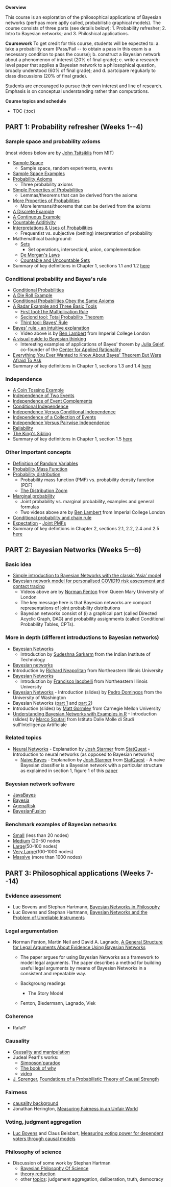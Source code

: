 
**Overview**

This course is an exploration of the philosophical applications of Bayesian networks (perhpas more aptly called, probabilistic graphical models). The course consists of three parts (see details below): 1. Probability refresher; 2. Intro to Bayesian networks; and 3. Philoshical applications. 

**Coursework** 
To get credit for this course, students will be expected to: 
a. take a probability exam (Pass/Fail -- to obtain a pass in this exam is a necessary condition to pass the course); 
b. construct a Bayesian network about a phenomenon of interest (20% of final grade); 
c. write a research-level paper that applies a Bayesian network to a philosophical question, broadly understood (60% of final grade); and
d. partcipare regukarly to class discussions (20% of final grade).

Students are encouraged to pursue their own interest and line of research. Emphasis is on conceptual understanding rather than computations. 

**Course topics and schedule** 
* TOC
{:toc}

## PART 1: Probability refresher (Weeks 1--4)
    
### Sample space and probability axioms 
(most videos below are by [John Tsitsiklis](https://scholar.google.com/citations?user=bWTPrLEAAAAJ&hl=en) from MIT)
   * [Sample Space](https://www.youtube.com/watch?v=iQ2edOqEQAs&list=PLUl4u3cNGP60hI9ATjSFgLZpbNJ7myAg6&index=2)
       * Sample space, random experiments, events
   * [Sample Space Examples](https://www.youtube.com/watch?v=__T3eJtjoic&list=PLUl4u3cNGP60hI9ATjSFgLZpbNJ7myAg6&index=3)
   * [Probability Axioms](https://www.youtube.com/watch?v=pA83XtLeVig&list=PLUl4u3cNGP60hI9ATjSFgLZpbNJ7myAg6&index=4)
       * Three probability axioms
   * [Simple Properties of Probabilities](https://www.youtube.com/watch?v=WTyLg_I1oFY&list=PLUl4u3cNGP60hI9ATjSFgLZpbNJ7myAg6&index=5)
       * Lemmas/theorems that can be derived from the axioms
   * [More Properties of Probabilities](https://www.youtube.com/watch?v=N3I2ZLbh6zQ&list=PLUl4u3cNGP60hI9ATjSFgLZpbNJ7myAg6&index=6)
       * More lemmans/theorems that can be derived from the axioms
   * [A Discrete Example](https://www.youtube.com/watch?v=AsSQdpZdP8U&list=PLUl4u3cNGP60hI9ATjSFgLZpbNJ7myAg6&index=7)
   * [A Continuous Example](https://www.youtube.com/watch?v=NbYB0fiHoCs&list=PLUl4u3cNGP60hI9ATjSFgLZpbNJ7myAg6&index=8)
   * [Countable Additivity](https://www.youtube.com/watch?v=mUxg3j_h5GM&list=PLUl4u3cNGP60hI9ATjSFgLZpbNJ7myAg6&index=9)
   * [Interpretations & Uses of Probabilities](https://www.youtube.com/watch?v=uGGTX2ypzKI&list=PLUl4u3cNGP60hI9ATjSFgLZpbNJ7myAg6&index=10)
       * Frequentist vs. subjective (betting) interpretation of probability
   * Mathemathical background:
       * [Sets](https://www.youtube.com/watch?v=47W1ApSRUqs&list=PLUl4u3cNGP60hI9ATjSFgLZpbNJ7myAg6&index=12)
            * Set operations, intersectionl, union, complementation
       * [De Morgan's Laws](https://www.youtube.com/watch?v=pdR9hV8mRWE&list=PLUl4u3cNGP60hI9ATjSFgLZpbNJ7myAg6&index=13)
       * [Countable and Uncountable Sets](https://www.youtube.com/watch?v=MqocbJ-FPo0&list=PLUl4u3cNGP60hI9ATjSFgLZpbNJ7myAg6&index=19)
   * Summary of key definitions in Chapter 1, sections 1.1 and 1.2 [here](https://ocw.mit.edu/resources/res-6-012-introduction-to-probability-spring-2018/part-i-the-fundamentals/MITRES_6_012S18_Textbook.pdf)
            
### Conditional probability and Bayes's rule
   * [Conditional Probabilities](https://www.youtube.com/watch?v=MPRKc4UPoJk&list=PLUl4u3cNGP60hI9ATjSFgLZpbNJ7myAg6&index=23)
   * [A Die Roll Example](https://www.youtube.com/watch?v=YenDB3yOfDc&list=PLUl4u3cNGP60hI9ATjSFgLZpbNJ7myAg6&index=24)
   * [Conditional Probabilities Obey the Same Axioms](https://www.youtube.com/watch?v=L_pEeYLGaP0&list=PLUl4u3cNGP60hI9ATjSFgLZpbNJ7myAg6&index=25)
   * [A Radar Example and Three Basic Tools](https://www.youtube.com/watch?v=uL31gpFdarc&list=PLUl4u3cNGP60hI9ATjSFgLZpbNJ7myAg6&index=26)
       * [First tool:The Multiplication Rule](https://www.youtube.com/watch?v=ugzs7dgQ-JE&list=PLUl4u3cNGP60hI9ATjSFgLZpbNJ7myAg6&index=27)
       * [Seciond tool: Total Probability Theorem](https://www.youtube.com/watch?v=8odFouBR2wE&list=PLUl4u3cNGP60hI9ATjSFgLZpbNJ7myAg6&index=28)
       * [Third tool: Bayes' Rule](https://www.youtube.com/watch?v=kz2tvO_ZAKI&list=PLUl4u3cNGP60hI9ATjSFgLZpbNJ7myAg6&index=29)
   * [Bayes' rule - an intuitive explanation](https://www.youtube.com/watch?v=EbyUsf_jUjk&list=PLFDbGp5YzjqXQ4oE4w9GVWdiokWB9gEpm&index=14)
       *  Video above is by [Ben Lambert](https://ben-lambert.com/) from Imperial College London 
   * [A visual guide to Bayesian thinking](https://www.youtube.com/watch?v=BrK7X_XlGB8&t=228s)
       * Interesting examples of applications of Bayes' thorem by [Julia Galef](https://en.wikipedia.org/wiki/Julia_Galef), co-founder of the [Center for Applied Rationality](https://rationality.org/)
   * [Everything You Ever Wanted to Know About Bayes' Theorem But Were Afraid To Ask](https://www.youtube.com/watch?v=BcvLAw-JRss)
   * Summary of key definitions in Chapter 1, sections 1.3 and 1.4 [here](https://ocw.mit.edu/resources/res-6-012-introduction-to-probability-spring-2018/part-i-the-fundamentals/MITRES_6_012S18_Textbook.pdf)

### Independence
   * [A Coin Tossing Example](https://www.youtube.com/watch?v=rZKUmNvCjis&list=PLUl4u3cNGP60hI9ATjSFgLZpbNJ7myAg6&index=31)
   * [Independence of Two Events](https://www.youtube.com/watch?v=w423ypsUHf0&list=PLUl4u3cNGP60hI9ATjSFgLZpbNJ7myAg6&index=32)
   * [Independence of Event Complements](https://www.youtube.com/watch?v=JZkT3NU2mPM&list=PLUl4u3cNGP60hI9ATjSFgLZpbNJ7myAg6&index=33)
   * [Conditional Independence](https://www.youtube.com/watch?v=7B3cDe39lwY&list=PLUl4u3cNGP60hI9ATjSFgLZpbNJ7myAg6&index=34)
   * [Independence Versus Conditional Independence](https://www.youtube.com/watch?v=TAyA-rjmesQ&list=PLUl4u3cNGP60hI9ATjSFgLZpbNJ7myAg6&index=35)
   * [Independence of a Collection of Events](https://www.youtube.com/watch?v=UbQcqFH33G0&list=PLUl4u3cNGP60hI9ATjSFgLZpbNJ7myAg6&index=36)
   * [Independence Versus Pairwise Independence](https://www.youtube.com/watch?v=aJXfyfQs2Mc&list=PLUl4u3cNGP60hI9ATjSFgLZpbNJ7myAg6&index=37)
   * [Reliability](https://www.youtube.com/watch?v=UDkq_cLVSmc&list=PLUl4u3cNGP60hI9ATjSFgLZpbNJ7myAg6&index=38)
   * [The King's Sibling](https://www.youtube.com/watch?v=iPWyElxtk-8&list=PLUl4u3cNGP60hI9ATjSFgLZpbNJ7myAg6&index=39)
   * Summary of key definitions in Chapter 1, section 1.5 [here](https://ocw.mit.edu/resources/res-6-012-introduction-to-probability-spring-2018/part-i-the-fundamentals/MITRES_6_012S18_Textbook.pdf)
    
### Other important concepts 
   - [Definition of Random Variables](https://www.youtube.com/watch?v=vfqPpai_9jI&list=PLUl4u3cNGP60hI9ATjSFgLZpbNJ7myAg6&index=50)
   - [Probability Mass Function](https://www.youtube.com/watch?v=zW1_iugJvF0&list=PLUl4u3cNGP60hI9ATjSFgLZpbNJ7myAg6&index=51)
   - [Probability distribution](https://www.youtube.com/watch?v=jbhi96p4mwI&list=PLFDbGp5YzjqXQ4oE4w9GVWdiokWB9gEpm&index=5)
       - Probability mass function (PMF) vs. probability density function (PDF)
       - [The Distribution Zoom](https://ben18785.shinyapps.io/distribution-zoo/)
   - [Marginal probability](https://www.youtube.com/watch?v=r27mouuyFQk&list=PLFDbGp5YzjqXQ4oE4w9GVWdiokWB9gEpm&index=6)
       - Joint probability vs. marginal probability, examples and general formulas 
       - Two videos above are by [Ben Lambert](https://ben-lambert.com/) from Imperial College London  
   - [Conditional probability and chain rule](https://www.youtube.com/watch?v=B020i4yW1tc)
   - [Expectation](https://www.youtube.com/watch?v=GARQ31BrKQA&list=PLUl4u3cNGP60hI9ATjSFgLZpbNJ7myAg6&index=57)    - [Joint PMFs](https://www.youtube.com/watch?v=7nu97OYx4X4&list=PLUl4u3cNGP60hI9ATjSFgLZpbNJ7myAg6&index=67)
   - Summary of key defintions in Chapter 2, sections 2.1, 2.2, 2.4 and 2.5 [here](https://ocw.mit.edu/resources/res-6-012-introduction-to-probability-spring-2018/part-i-the-fundamentals/MITRES_6_012S18_Textbook.pdf)
    

## PART 2: Bayesian Networks (Weeks 5--6)

### Basic idea
   - [Simple introduction to Bayesian Networks with the classic ‘Asia’ model](https://www.youtube.com/watch?v=v00gk1_DI9M)
   - [Bayesian network model for personalised COVID19 risk assessment and contact tracing](https://www.youtube.com/watch?v=3KGYuLFMRSY)
        - Videos above are by [Norman Fenton](http://probabilityandlaw.blogspot.com/) from Queen Mary University of London
        - The key message here is that Bayesian networks are compact representations of joint probability distributions 
        - Bayesian networks consist of (i) a graphical part (called Directed Acyclic Graph, DAG) and probability assignments (called Conditional Probability Tables, CPTs).
          
### More in depth (different introductions to Bayesian networks)
   - [Bayesian Networks](https://scholar.google.com/citations?user=AwP_bbsAAAAJ)
        - Introduction by [Sudeshna Sarkarm](https://scholar.google.com/citations?user=AwP_bbsAAAAJ) from the Indian Institute of Technology 
   - [Bayesian networks](https://www.youtube.com/watch?v=HJ6p6bsJkXE&t=78s)
   - Introduction by [Richard Neapolitan](https://scholar.google.com/citations?user=E9_aqCoAAAAJ&hl=en) from Northeastern Illinois University     
   - [Bayesian Networks](https://www.youtube.com/watch?v=5s7XdGacztw)
        - Introduction by [Francisco Iacobelli](https://scholar.google.com/citations?user=XD7tOsUAAAAJ&hl=en) from Northeastern Illinois University  
  - [Bayesian Networks](http://www.cs.technion.ac.il/~dang/journal_papers/friedman1997Bayesian.pdf) 
        - Introduction (slides) by [Pedro Domingos](https://twitter.com/pmddomingos) from the University of Washington   
  - Bayesian Networks ([part 1](https://www.cs.cmu.edu/~mgormley/courses/10601-s17/slides/lecture22-bayesnet1.pdf) and [part 2](https://www.cs.cmu.edu/~mgormley/courses/10601-s17/slides/lecture23-bayesnet2.pdf)) 
  - Introduction (slides) by [Matt Gormley](http://www.cs.cmu.edu/~mgormley/) from Carnegie Mellon University
  - [Understanding Bayesian Networks with Examples in R](https://www.bnlearn.com/about/teaching/slides-bnshort.pdf)
        - Introduction (slides) by [Marco Scutari](https://scholar.google.com/citations?user=aDR3mgIAAAAJ&hl=en) from Istituto Dalle Molle di Studi sull'Intelligenza Artificiale 
      
     
### Related topics      
   - [Neural Networks](https://www.youtube.com/watch?v=CqOfi41LfDw)
           - Explanation by [Josh Starmer](https://twitter.com/joshuastarmer?lang=en) from [StatQuest](https://statquest.org/studyguides/)
           - Introduction to neural networks (as opposed to Bayesian networks) 
     - [Naive Bayes](https://www.youtube.com/watch?v=O2L2Uv9pdDA)
           - Explanation by [Josh Starmer](https://twitter.com/joshuastarmer?lang=en) from [StatQuest](https://statquest.org/studyguides/)
           - A naive Bayesian classifier is a Bayesian network with a particular structure as explained in section 1, figure 1 of this [paper](http://www.cs.technion.ac.il/~dang/journal_papers/friedman1997Bayesian.pdf)  
### Bayesian network software
   - [JavaBayes](https://www.cs.cmu.edu/~javabayes/)
   - [Bayesia](https://www.bayesia.com/)
   - [AgenaRisk](https://www.agenarisk.com/)
   - [BayesianFusion](https://www.bayesfusion.com/)

### Benchmark examples of Bayesian networks     
   - [Small](https://www.bnlearn.com/bnrepository/discrete-small.html) (less than 20 nodes)
   - [Medium](https://www.bnlearn.com/bnrepository/discrete-medium.html) (20-50 nodes
   - [Large](https://www.bnlearn.com/bnrepository/discrete-large.html)(50-100 nodes) 
   - [Very Large](https://www.bnlearn.com/bnrepository/discrete-verylarge.html)(100-1000 nodes)
   - [Massive](https://www.bnlearn.com/bnrepository/discrete-massive.html) (more than 1000 nodes)

## PART 3: Philosophical applications (Weeks 7--14)

### Evidence assessment
   
   - Luc Bovens and Stephan Hartmann, [Bayesian Networks in Philosophy](https://sas-space.sas.ac.uk/1074/1/S_Hartmann_Networks.pdf)
   - Luc Bovens and Stephan Hartmann, [Bayesian Networks and the Problem of Unreliable Instruments](https://core.ac.uk/download/pdf/72823.pdf)
 
### Legal argumentation  

  - Norman Fenton, Martin Neil and David A. Lagnado, [A General Structure for Legal Arguments About Evidence
Using Bayesian Networks](https://www.ucl.ac.uk/lagnado-lab/publications/lagnado/legal_arguments.pdf)
      - The paper argues for using Bayesian Networks as a framework to model legal arguments. The paper describes 
      a method for building useful legal arguments by means of Bayesisn Networks in a consistent and repeatable way. 
      - Backgroung readings
        -  The Story Model 
      
      - Fenton, Biedermann, Lagnado, Vlek
   
### Coherence
   
   - Rafal?

### Causality

   - [Causality and manipulation](https://plato.stanford.edu/entries/causation-mani/)
   - Judeal Pearl's works: 
        - [Simposon'paradox](http://bayes.cs.ucla.edu/jp_home.html)
        - [The book of why](http://bayes.cs.ucla.edu/WHY/) 
        - [video](https://www.youtube.com/watch?v=ZaPV1OSEpHw)
  - [J. Sprenger](http://www.laeuferpaar.de/index.html), [Foundations of a Probabilistic Theory of Causal Strength](http://philsci-archive.pitt.edu/14108/7/GradedCausation-v7.pdf)

### Fairness

   - [causality background](https://fairmlbook.org/causal.html)
   - Jonathan Herington, [Measuring Fairness in an Unfair World](https://jherington.com/docs/Herington_AIES-2020.pdf)

### Voting, judgment aggregation

   - [Luc Bovens](https://philpeople.org/profiles/luc-bovens) and Claus Beisbart, [Measuring voting power for dependent voters through causal models](https://www.researchgate.net/publication/225126745_Measuring_voting_power_for_dependent_voters_through_causal_models)
    
### Philosophy of science 

   - Discussion of some work by Stephan Hartman 
        - [Bayesian Philosophy Of Science](http://www.laeuferpaar.de/Papers/BookFrame_v1.pdf)
        - [theory reduction](http://www.stephanhartmann.org/wp-content/uploads/2016/01/Aberdeen_2.pdf)
        - other [topics](http://www.stephanhartmann.org/publications/): judgement aggregation, deliberation, truth, democracy
